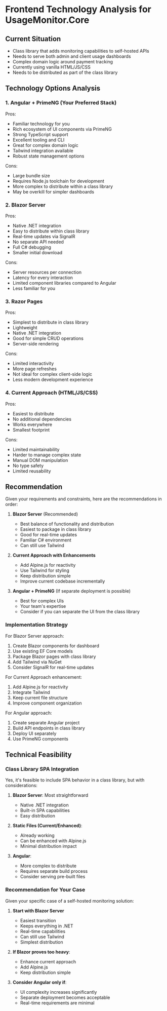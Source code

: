 # Frontend Technology Analysis for UsageMonitor.Core

## Current Situation
- Class library that adds monitoring capabilities to self-hosted APIs
- Needs to serve both admin and client usage dashboards
- Complex domain logic around payment tracking
- Currently using vanilla HTML/JS/CSS
- Needs to be distributed as part of the class library

## Technology Options Analysis

### 1. Angular + PrimeNG (Your Preferred Stack)

Pros:
- Familiar technology for you
- Rich ecosystem of UI components via PrimeNG
- Strong TypeScript support
- Excellent tooling and CLI
- Great for complex domain logic
- Tailwind integration available
- Robust state management options

Cons:
- Large bundle size
- Requires Node.js toolchain for development
- More complex to distribute within a class library
- May be overkill for simpler dashboards

### 2. Blazor Server

Pros:
- Native .NET integration
- Easy to distribute within class library
- Real-time updates via SignalR
- No separate API needed
- Full C# debugging
- Smaller initial download

Cons:
- Server resources per connection
- Latency for every interaction
- Limited component libraries compared to Angular
- Less familiar for you

### 3. Razor Pages

Pros:
- Simplest to distribute in class library
- Lightweight
- Native .NET integration
- Good for simple CRUD operations
- Server-side rendering

Cons:
- Limited interactivity
- More page refreshes
- Not ideal for complex client-side logic
- Less modern development experience

### 4. Current Approach (HTML/JS/CSS)

Pros:
- Easiest to distribute
- No additional dependencies
- Works everywhere
- Smallest footprint

Cons:
- Limited maintainability
- Harder to manage complex state
- Manual DOM manipulation
- No type safety
- Limited reusability

## Recommendation

Given your requirements and constraints, here are the recommendations in order:

1. **Blazor Server** (Recommended)
   - Best balance of functionality and distribution
   - Easiest to package in class library
   - Good for real-time updates
   - Familiar C# environment
   - Can still use Tailwind

2. **Current Approach with Enhancements**
   - Add Alpine.js for reactivity
   - Use Tailwind for styling
   - Keep distribution simple
   - Improve current codebase incrementally

3. **Angular + PrimeNG** (If separate deployment is possible)
   - Best for complex UIs
   - Your team's expertise
   - Consider if you can separate the UI from the class library

### Implementation Strategy

For Blazor Server approach:
1. Create Blazor components for dashboard
2. Use existing EF Core models
3. Package Blazor pages with class library
4. Add Tailwind via NuGet
5. Consider SignalR for real-time updates

For Current Approach enhancement:
1. Add Alpine.js for reactivity
2. Integrate Tailwind
3. Keep current file structure
4. Improve component organization

For Angular approach:
1. Create separate Angular project
2. Build API endpoints in class library
3. Deploy UI separately
4. Use PrimeNG components

## Technical Feasibility

### Class Library SPA Integration

Yes, it's feasible to include SPA behavior in a class library, but with considerations:

1. **Blazor Server**: Most straightforward
   - Native .NET integration
   - Built-in SPA capabilities
   - Easy distribution

2. **Static Files (Current/Enhanced)**:
   - Already working
   - Can be enhanced with Alpine.js
   - Minimal distribution impact

3. **Angular**:
   - More complex to distribute
   - Requires separate build process
   - Consider serving pre-built files

### Recommendation for Your Case

Given your specific case of a self-hosted monitoring solution:

1. **Start with Blazor Server**
   - Easiest transition
   - Keeps everything in .NET
   - Real-time capabilities
   - Can still use Tailwind
   - Simplest distribution

2. **If Blazor proves too heavy**:
   - Enhance current approach
   - Add Alpine.js
   - Keep distribution simple

3. **Consider Angular only if**:
   - UI complexity increases significantly
   - Separate deployment becomes acceptable
   - Real-time requirements are minimal
